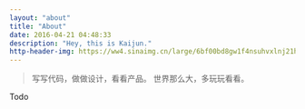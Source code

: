 ```yaml
---
layout: "about"
title: "About"
date: 2016-04-21 04:48:33
description: "Hey, this is Kaijun."
http-header-img: https://ww4.sinaimg.cn/large/6bf00bd8gw1f4nsuhvxlnj21hc0u0qat.jpg
---
```



>写写代码，做做设计，看看产品。
>世界那么大，多玩玩看看。

Todo